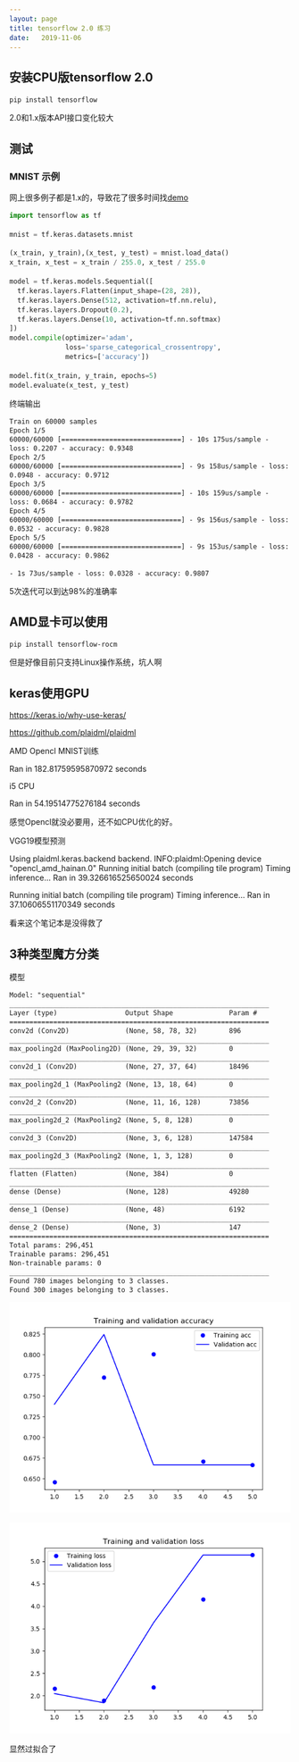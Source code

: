 ```yaml
---
layout: page
title: tensorflow 2.0 练习
date:   2019-11-06
---
```


## 安装CPU版tensorflow 2.0

`pip install tensorflow`

2.0和1.x版本API接口变化较大

## 测试

### MNIST 示例

网上很多例子都是1.x的，导致花了很多时间找[demo](https://cloud.tencent.com/developer/article/1519704)

```python
import tensorflow as tf

mnist = tf.keras.datasets.mnist

(x_train, y_train),(x_test, y_test) = mnist.load_data()
x_train, x_test = x_train / 255.0, x_test / 255.0

model = tf.keras.models.Sequential([
  tf.keras.layers.Flatten(input_shape=(28, 28)),
  tf.keras.layers.Dense(512, activation=tf.nn.relu),
  tf.keras.layers.Dropout(0.2),
  tf.keras.layers.Dense(10, activation=tf.nn.softmax)
])
model.compile(optimizer='adam',
              loss='sparse_categorical_crossentropy',
              metrics=['accuracy'])

model.fit(x_train, y_train, epochs=5)
model.evaluate(x_test, y_test)
```
终端输出

```
Train on 60000 samples
Epoch 1/5
60000/60000 [==============================] - 10s 175us/sample - loss: 0.2207 - accuracy: 0.9348
Epoch 2/5
60000/60000 [==============================] - 9s 158us/sample - loss: 0.0948 - accuracy: 0.9712
Epoch 3/5
60000/60000 [==============================] - 10s 159us/sample - loss: 0.0684 - accuracy: 0.9782
Epoch 4/5
60000/60000 [==============================] - 9s 156us/sample - loss: 0.0532 - accuracy: 0.9828
Epoch 5/5
60000/60000 [==============================] - 9s 153us/sample - loss: 0.0428 - accuracy: 0.9862

- 1s 73us/sample - loss: 0.0328 - accuracy: 0.9807

```

5次迭代可以到达98%的准确率

## AMD显卡可以使用

`pip install tensorflow-rocm`

但是好像目前只支持Linux操作系统，坑人啊

## keras使用GPU

https://keras.io/why-use-keras/

https://github.com/plaidml/plaidml

AMD Opencl MNIST训练

Ran in 182.81759595870972 seconds

i5 CPU

Ran in 54.19514775276184 seconds

感觉Opencl就没必要用，还不如CPU优化的好。

VGG19模型预测


Using plaidml.keras.backend backend.
INFO:plaidml:Opening device "opencl_amd_hainan.0"
Running initial batch (compiling tile program)
Timing inference...
Ran in 39.326616525650024 seconds

Running initial batch (compiling tile program)
Timing inference...
Ran in 37.10606551170349 seconds

看来这个笔记本是没得救了

## 3种类型魔方分类

模型

```
Model: "sequential"
_________________________________________________________________
Layer (type)                 Output Shape              Param #
=================================================================
conv2d (Conv2D)              (None, 58, 78, 32)        896
_________________________________________________________________
max_pooling2d (MaxPooling2D) (None, 29, 39, 32)        0
_________________________________________________________________
conv2d_1 (Conv2D)            (None, 27, 37, 64)        18496
_________________________________________________________________
max_pooling2d_1 (MaxPooling2 (None, 13, 18, 64)        0
_________________________________________________________________
conv2d_2 (Conv2D)            (None, 11, 16, 128)       73856
_________________________________________________________________
max_pooling2d_2 (MaxPooling2 (None, 5, 8, 128)         0
_________________________________________________________________
conv2d_3 (Conv2D)            (None, 3, 6, 128)         147584
_________________________________________________________________
max_pooling2d_3 (MaxPooling2 (None, 1, 3, 128)         0
_________________________________________________________________
flatten (Flatten)            (None, 384)               0
_________________________________________________________________
dense (Dense)                (None, 128)               49280
_________________________________________________________________
dense_1 (Dense)              (None, 48)                6192
_________________________________________________________________
dense_2 (Dense)              (None, 3)                 147
=================================================================
Total params: 296,451
Trainable params: 296,451
Non-trainable params: 0
_________________________________________________________________
Found 780 images belonging to 3 classes.
Found 300 images belonging to 3 classes.

```

![](../pic/keras/cube_classify/plot/training_and_validation_accuracy.png)

![](../pic/keras/cube_classify/plot/training_and_validation_loss.png)


显然过拟合了